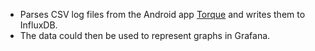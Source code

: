 - Parses CSV log files from the Android app [Torque](https://play.google.com/store/apps/details?id=org.prowl.torque&hl=en_IN) and writes them to InfluxDB.
- The data could then be used to represent graphs in Grafana.

